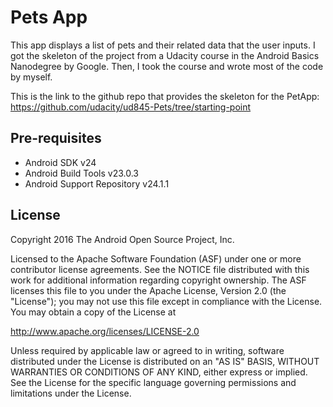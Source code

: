 Pets App
===================================

This app displays a list of pets and their related data that the user inputs.
I got the skeleton of the project from a Udacity course in the Android Basics 
Nanodegree by Google. Then, I took the course and wrote most of the code 
by myself.

This is the link to the github repo that provides the skeleton for the PetApp:
https://github.com/udacity/ud845-Pets/tree/starting-point

Pre-requisites
--------------

- Android SDK v24
- Android Build Tools v23.0.3
- Android Support Repository v24.1.1

License
-------

Copyright 2016 The Android Open Source Project, Inc.

Licensed to the Apache Software Foundation (ASF) under one or more contributor
license agreements.  See the NOTICE file distributed with this work for
additional information regarding copyright ownership.  The ASF licenses this
file to you under the Apache License, Version 2.0 (the "License"); you may not
use this file except in compliance with the License.  You may obtain a copy of
the License at

http://www.apache.org/licenses/LICENSE-2.0

Unless required by applicable law or agreed to in writing, software
distributed under the License is distributed on an "AS IS" BASIS, WITHOUT
WARRANTIES OR CONDITIONS OF ANY KIND, either express or implied.  See the
License for the specific language governing permissions and limitations under
the License.
